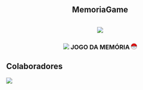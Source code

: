 <h2 align="center">
 MemoriaGame 
</h2>

<h2 align="center">
 <img src="https://memoriagame.github.io/assets/public/mockup/mockup1.png" id="188918" /> 
</h2>

<h3 align="center">
 <img src="https://memoriagame.github.io/assets/public/readme/icon3.png" id="188918" /> JOGO DA MEMÓRIA <img src="assets/readme/icon3.png" id="188918" />
</h3>

## Colaboradores
<a align="center" href="https://github.com/GeorgiaPereira039/MemoriaGame/graphs/contributors">
  <img src="https://contrib.rocks/image?repo=GeorgiaPereira039/MemoriaGame" />
</a>
